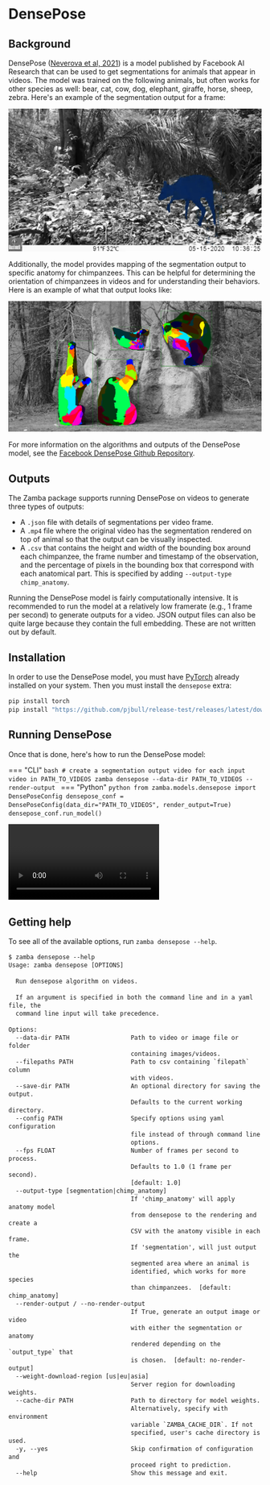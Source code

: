 # DensePose

## Background

DensePose ([Neverova et al, 2021](https://arxiv.org/abs/2011.12438v1)) is a model published by Facebook AI Research that can be used to get segmentations for animals that appear in videos. The model was trained on the following animals, but often works for other species as well: bear, cat, cow, dog, elephant, giraffe, horse, sheep, zebra. Here's an example of the segmentation output for a frame:

![segmentation of duiker](../media/seg_out.jpg)

Additionally, the model provides mapping of the segmentation output to specific anatomy for chimpanzees. This can be helpful for determining the orientation of chimpanzees in videos and for understanding their behaviors. Here is an example of what that output looks like:

![chimpanzee texture output](../media/texture_out.png)

For more information on the algorithms and outputs of the DensePose model, see the [Facebook DensePose Github Repository](https://github.com/facebookresearch/detectron2/tree/main/projects/DensePose).

## Outputs

The Zamba package supports running DensePose on videos to generate three types of outputs:

 - A `.json` file with details of segmentations per video frame.
 - A `.mp4` file where the original video has the segmentation rendered on top of animal so that the output can be visually inspected.
 - A `.csv` that contains the height and width of the bounding box around each chimpanzee, the frame number and timestamp of the observation, and the percentage of pixels in the bounding box that correspond with each anatomical part. This is specified by adding `--output-type chimp_anatomy`.

Running the DensePose model is fairly computationally intensive. It is recommended to run the model at a relatively low framerate (e.g., 1 frame per second) to generate outputs for a video. JSON output files can also be quite large because they contain the full embedding. These are not written out by default.

## Installation

In order to use the DensePose model, you must have [PyTorch](https://pytorch.org/get-started/locally/) already installed on your system. Then you must install the `densepose` extra:

```bash
pip install torch
pip install "https://github.com/pjbull/release-test/releases/latest/download/zamba.tar.gz#egg=zamba[densepose]"
```

## Running DensePose

Once that is done, here's how to run the DensePose model:

=== "CLI"
    ```bash
    # create a segmentation output video for each input video in PATH_TO_VIDEOS
    zamba densepose --data-dir PATH_TO_VIDEOS --render-output
    ```
=== "Python"
    ```python
    from zamba.models.densepose import DensePoseConfig
    densepose_conf = DensePoseConfig(data_dir="PATH_TO_VIDEOS", render_output=True)
    densepose_conf.run_model()
    ```

<video controls>
  <source src="../../media/densepose_zamba_vid.mp4" type="video/mp4">
</video>


## Getting help

To see all of the available options, run `zamba densepose --help`.

```console
$ zamba densepose --help
Usage: zamba densepose [OPTIONS]

  Run densepose algorithm on videos.

  If an argument is specified in both the command line and in a yaml file, the
  command line input will take precedence.

Options:
  --data-dir PATH                 Path to video or image file or folder
                                  containing images/videos.
  --filepaths PATH                Path to csv containing `filepath` column
                                  with videos.
  --save-dir PATH                 An optional directory for saving the output.
                                  Defaults to the current working directory.
  --config PATH                   Specify options using yaml configuration
                                  file instead of through command line
                                  options.
  --fps FLOAT                     Number of frames per second to process.
                                  Defaults to 1.0 (1 frame per second).
                                  [default: 1.0]
  --output-type [segmentation|chimp_anatomy]
                                  If 'chimp_anatomy' will apply anatomy model
                                  from densepose to the rendering and create a
                                  CSV with the anatomy visible in each frame.
                                  If 'segmentation', will just output the
                                  segmented area where an animal is
                                  identified, which works for more species
                                  than chimpanzees.  [default: chimp_anatomy]
  --render-output / --no-render-output
                                  If True, generate an output image or video
                                  with either the segmentation or anatomy
                                  rendered depending on the `output_type` that
                                  is chosen.  [default: no-render-output]
  --weight-download-region [us|eu|asia]
                                  Server region for downloading weights.
  --cache-dir PATH                Path to directory for model weights.
                                  Alternatively, specify with environment
                                  variable `ZAMBA_CACHE_DIR`. If not
                                  specified, user's cache directory is used.
  -y, --yes                       Skip confirmation of configuration and
                                  proceed right to prediction.
  --help                          Show this message and exit.
```
